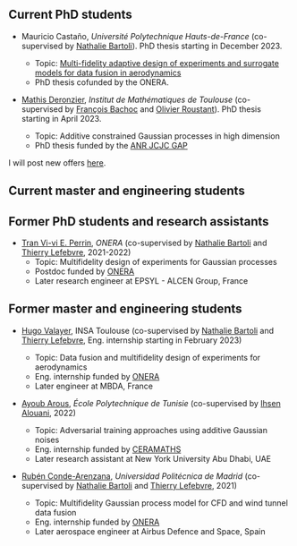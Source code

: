 ## Current PhD students
- Mauricio Castaño, *Université Polytechnique Hauts-de-France* (co-supervised by [Nathalie Bartoli](https://www.math.univ-toulouse.fr/~fbachoc/)). PhD thesis starting in December 2023.
    + Topic: [Multi-fidelity adaptive design of experiments and surrogate models for data fusion in aerodynamics](https://github.com/anfelopera/anfelopera.github.io/raw/master/funding/phd/thesis_proposal_ONERA_WTdata.pdf)
    + PhD thesis cofunded by the ONERA.

- [Mathis Deronzier](https://fr.linkedin.com/in/mathis-deronzier-305a29182), *Institut de Mathématiques de Toulouse* (co-supervised by [François Bachoc](https://www.math.univ-toulouse.fr/~fbachoc/) and [Olivier Roustant](https://olivier-roustant.fr/)). PhD thesis starting in April 2023.
    + Topic: Additive constrained Gaussian processes in high dimension
    + PhD thesis funded by the [ANR JCJC GAP](https://www.math.univ-toulouse.fr/~fbachoc/ANR_GAP.html)

I will post new offers [here](https://anfelopera.github.io/funding/).

## Current master and engineering students

## Former PhD students and research assistants
- [Tran Vi-vi E. Perrin](https://fr.linkedin.com/in/tran-vi-vi-%C3%A9lodie-perrin-48a27a130), *ONERA* (co-supervised by [Nathalie Bartoli](https://www.onera.fr/en/staff/nathalie-bartoli) and [Thierry Lefebvre](https://fr.linkedin.com/in/thierry-lefebvre-3626a189), 2021-2022)
    + Topic: Multifidelity design of experiments for Gaussian processes
    + Postdoc funded by [ONERA](https://www.onera.fr/fr)
    + Later research engineer at EPSYL - ALCEN Group, France

## Former master and engineering students
- [Hugo Valayer](https://fr.linkedin.com/in/hugo-valayer), INSA Toulouse (co-supervised by [Nathalie Bartoli](https://www.onera.fr/en/staff/nathalie-bartoli) and [Thierry Lefebvre](https://fr.linkedin.com/in/thierry-lefebvre-3626a189), Eng. internship starting in February 2023)
    + Topic: Data fusion and multifidelity design of experiments for aerodynamics
    + Eng. internship funded by [ONERA](https://www.onera.fr/fr)
    + Later engineer at MBDA, France 

- [Ayoub Arous](https://tn.linkedin.com/in/ayoub-arous-29171a196), *École Polytechnique de Tunisie* (co-supervised by [Ihsen Alouani](https://sites.google.com/view/ihsen-alouani), 2022)
    + Topic: Adversarial training approaches using additive Gaussian noises
    + Eng. internship funded by [CERAMATHS](https://www.uphf.fr/ceramaths)
    + Later research assistant at New York University Abu Dhabi, UAE

- [Rubén Conde-Arenzana](https://es.linkedin.com/in/ruben-conde-142a4b179), *Universidad Politécnica de Madrid* (co-supervised by [Nathalie Bartoli](https://www.onera.fr/en/staff/nathalie-bartoli) and [Thierry Lefebvre](https://fr.linkedin.com/in/thierry-lefebvre-3626a189), 2021)
    + Topic: Multifidelity Gaussian process model for CFD and wind tunnel data fusion
    + Eng. internship funded by [ONERA](https://www.onera.fr/fr)
    + Later aerospace engineer at Airbus Defence and Space, Spain